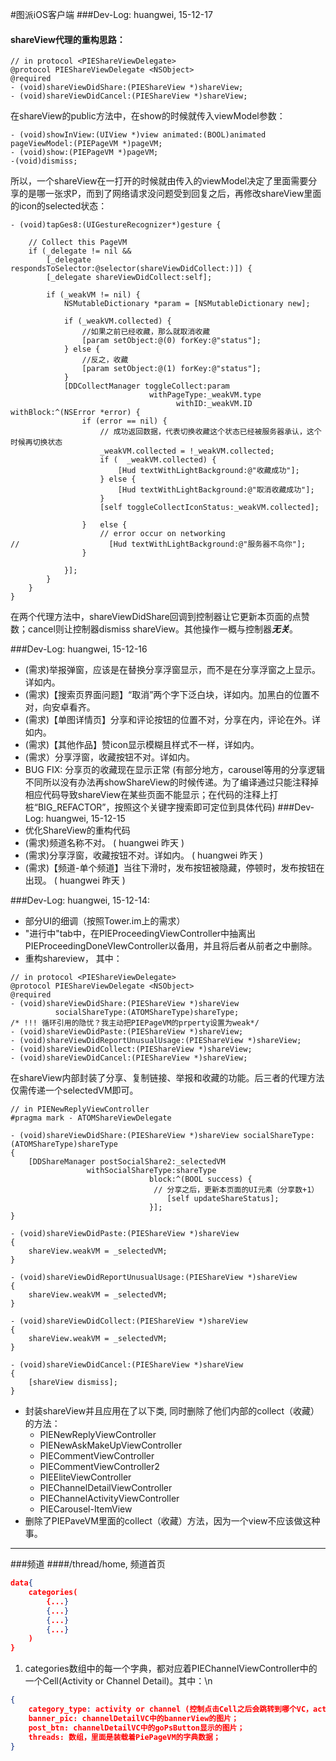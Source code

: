 #图派iOS客户端
###Dev-Log: huangwei, 15-12-17
#### shareView代理的重构思路：

```objc
// in protocol <PIEShareViewDelegate>
@protocol PIEShareViewDelegate <NSObject>
@required
- (void)shareViewDidShare:(PIEShareView *)shareView;
- (void)shareViewDidCancel:(PIEShareView *)shareView;
```

在shareView的public方法中，在show的时候就传入viewModel参数：

```objc
- (void)showInView:(UIView *)view animated:(BOOL)animated pageViewModel:(PIEPageVM *)pageVM;
- (void)show:(PIEPageVM *)pageVM;
-(void)dismiss;
```

所以，一个shareView在一打开的时候就由传入的viewModel决定了里面需要分享的是哪一张求P，而到了网络请求没问题受到回复之后，再修改shareView里面的icon的selected状态：

```objc
- (void)tapGes8:(UIGestureRecognizer*)gesture {
    
    // Collect this PageVM
    if (_delegate != nil &&
        [_delegate respondsToSelector:@selector(shareViewDidCollect:)]) {
        [_delegate shareViewDidCollect:self];
        
        if (_weakVM != nil) {
            NSMutableDictionary *param = [NSMutableDictionary new];
            
            if (_weakVM.collected) {
                //如果之前已经收藏，那么就取消收藏
                [param setObject:@(0) forKey:@"status"];
            } else {
                //反之，收藏
                [param setObject:@(1) forKey:@"status"];
            }
            [DDCollectManager toggleCollect:param
                               withPageType:_weakVM.type
                                     withID:_weakVM.ID withBlock:^(NSError *error) {
                if (error == nil) {
                    // 成功返回数据，代表切换收藏这个状态已经被服务器承认，这个时候再切换状态
                    _weakVM.collected = !_weakVM.collected;
                    if (  _weakVM.collected) {
                        [Hud textWithLightBackground:@"收藏成功"];
                    } else {
                        [Hud textWithLightBackground:@"取消收藏成功"];
                    }
                    [self toggleCollectIconStatus:_weakVM.collected];
                    
                }   else {
                    // error occur on networking
//                    [Hud textWithLightBackground:@"服务器不鸟你"];
                }
                                         
            }];
        }
    }
}

```

在两个代理方法中，shareViewDidShare回调到控制器让它更新本页面的点赞数；cancel则让控制器dismiss shareView。其他操作一概与控制器***无关***。

###Dev-Log: huangwei, 15-12-16
- (需求)举报弹窗，应该是在替换分享浮窗显示，而不是在分享浮窗之上显示。详如内。
- (需求)【搜索页界面问题】“取消”两个字下泛白块，详如内。加黑白的位置不对，向安卓看齐。
- (需求)【单图详情页】分享和评论按钮的位置不对，分享在内，评论在外。详如内。
- (需求)【其他作品】赞icon显示模糊且样式不一样，详如内。
- (需求）分享浮窗，收藏按钮不对。详如内。
- BUG FIX: 分享页的收藏现在显示正常 (有部分地方，carousel等用的分享逻辑不同所以没有办法再showShareView的时候传递。为了编译通过只能注释掉相应代码导致shareView在某些页面不能显示；在代码的注释上打桩“BIG_REFACTOR”，按照这个关键字搜索即可定位到具体代码)
###Dev-Log: huangwei, 15-12-15
- 优化ShareView的重构代码
- (需求)频道名称不对。 ( huangwei 昨天 )
- (需求)分享浮窗，收藏按钮不对。详如内。  ( huangwei 昨天 )
-  (需求)【频道-单个频道】当往下滑时，发布按钮被隐藏，停顿时，发布按钮在出现。 ( huangwei 昨天 )

###Dev-Log: huangwei, 15-12-14:
- 部分UI的细调（按照Tower.im上的需求）
- "进行中"tab中，在PIEProceedingViewController中抽离出 PIEProceedingDoneVIewController以备用，并且将后者从前者之中删除。
- 重构shareview， 其中：

```objc
// in protocol <PIEShareViewDelegate>
@protocol PIEShareViewDelegate <NSObject>
@required
- (void)shareViewDidShare:(PIEShareView *)shareView
          socialShareType:(ATOMShareType)shareType;
/* !!! 循环引用的隐忧？我主动把PIEPageVM的prperty设置为weak*/
- (void)shareViewDidPaste:(PIEShareView *)shareView;
- (void)shareViewDidReportUnusualUsage:(PIEShareView *)shareView;
- (void)shareViewDidCollect:(PIEShareView *)shareView;
- (void)shareViewDidCancel:(PIEShareView *)shareView;
```

在shareView内部封装了分享、复制链接、举报和收藏的功能。后三者的代理方法仅需传递一个selectedVM即可。

```objc
// in PIENewReplyViewController
#pragma mark - ATOMShareViewDelegate

- (void)shareViewDidShare:(PIEShareView *)shareView socialShareType:(ATOMShareType)shareType
{
    [DDShareManager postSocialShare2:_selectedVM
                 withSocialShareType:shareType
                               block:^(BOOL success) {
                               	// 分享之后，更新本页面的UI元素（分享数+1）
                                   [self updateShareStatus];
                               }];
}

- (void)shareViewDidPaste:(PIEShareView *)shareView
{
    shareView.weakVM = _selectedVM;
}

- (void)shareViewDidReportUnusualUsage:(PIEShareView *)shareView
{
    shareView.weakVM = _selectedVM;
}

- (void)shareViewDidCollect:(PIEShareView *)shareView
{
    shareView.weakVM = _selectedVM;
}

- (void)shareViewDidCancel:(PIEShareView *)shareView
{
    [shareView dismiss];
}
```

- 封装shareView并且应用在了以下类, 同时删除了他们内部的collect（收藏）的方法：
	- PIENewReplyViewController
	- PIENewAskMakeUpViewController
	- PIECommentViewController
	- PIECommentViewController2
	- PIEEliteViewController
	- PIEChannelDetailViewController
	- PIEChannelActivityViewController
	- PIECarousel-ItemView
- 删除了PIEPaveVM里面的collect（收藏）方法，因为一个view不应该做这种事。

----

###频道
####/thread/home, 频道首页
```json
data{
	categories(
		{...}
		{...}
		{...}
		{...}
	)
}
```
1. categories数组中的每一个字典，都对应着PIEChannelViewController中的一个Cell(Activity or Channel Detail)。其中：\n
```json
{
	category_type: activity or channel (控制点击Cell之后会跳转到哪个VC，activityVC or channelDetailVC)；
	banner_pic: channelDetailVC中的bannerView的图片；
	post_btn: channelDetailVC中的goPsButton显示的图片；
	threads: 数组，里面是装载着PiePageVM的字典数据；
}
```


